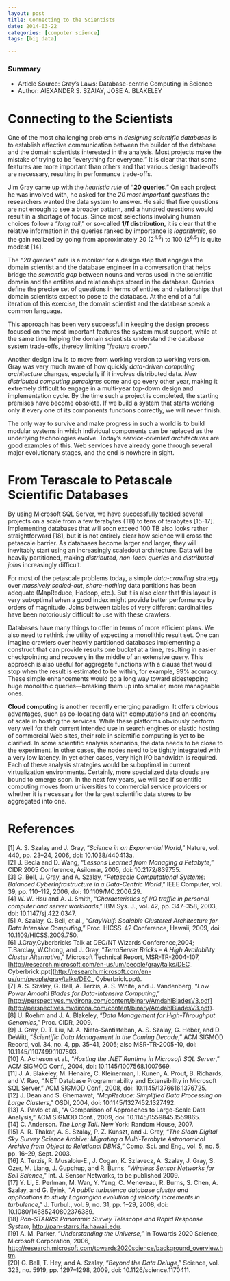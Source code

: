 ```yaml
---
layout: post
title: Connecting to the Scientists
date: 2014-03-22
categories: [computer science]
tags: [big data]

---
```


### Summary

* Article Source: Gray’s Laws: Database-centric Computing in Science  
* Author: AlEXANDER S. SZAlAY, JOSE A. BLAKELEY



# Connecting to the Scientists

One of the most challenging problems in *designing scientific databases* is to establish effective communication between the builder of the database and the domain scientists interested in the analysis. Most projects make the mistake of trying to be “everything for everyone.” It is clear that that some features are more important than others and that various design trade-offs are necessary, resulting in performance trade-offs.

Jim Gray came up with the *heuristic rule* of “**20 queries**.” On each project he was involved with, he asked for the *20 most important questions* the researchers wanted the data system to answer. He said that five questions are not enough to see a broader pattern, and a hundred questions would result in a shortage of focus. Since most selections involving human choices follow a “*long tail*,” or so-called **1/f distribution**, it is clear that the relative information in the queries ranked by importance is *logarithmic*, so the gain realized by going from approximately 20 (2<sup>4.5</sup>) to 100 (2<sup>6.5</sup>) is quite modest [14].

The *“20 queries” rule* is a moniker for a design step that engages the domain scientist and the database engineer in a conversation that helps bridge the *semantic gap*  between nouns and verbs used in the scientific domain and the entities and relationships stored in the database. Queries define the precise set of questions in terms of entities and relationships that domain scientists expect to pose to the database. At the end of a full iteration of this exercise, the domain scientist and the database speak a common language.

This approach has been very successful in keeping the design process focused on the most important features the system must support, while at the same time helping the domain scientists understand the database system trade-offs, thereby limiting “*feature creep*.”

Another design law is to move from working version to working version. Gray was very much aware of how quickly *data-driven computing architecture* changes, especially if it involves distributed data. *New distributed computing paradigms* come and go every other year, making it extremely difficult to engage in a multi-year top-down design and implementation cycle. By the time such a project is completed, the starting premises have become obsolete. If we build a system that starts working only if every one of its components functions correctly, we will never finish.

The only way to survive and make progress in such a world is to build modular systems in which individual components can be replaced as the underlying technologies evolve. Today’s *service-oriented architectures* are good examples of this. Web services have already gone through several major evolutionary stages, and the end is nowhere in sight.


# From Terascale to Petascale Scientific Databases


By using Microsoft SQL Server, we have successfully tackled several projects on a scale from a few terabytes (TB) to tens of terabytes [15-17]. Implementing databases that will soon exceed 100 TB also looks rather straightforward [18], but it is not entirely clear how science will cross the petascale barrier. As databases become larger and larger, they will inevitably start using an increasingly scaledout architecture. Data will be heavily partitioned, making *distributed*, *non-local queries* and *distributed joins* increasingly difficult.

For most of the petascale problems today, a simple *data-crawling* strategy over *massively scaled-out*, *share-nothing* data partitions has been adequate (MapReduce, Hadoop, etc.). But it is also clear that this layout is very suboptimal when a good index might provide better performance by orders of magnitude. Joins between tables of very different cardinalities have been notoriously difficult to use with these crawlers.

Databases have many things to offer in terms of more efficient plans. We also need to rethink the utility of expecting a monolithic result set. One can imagine crawlers over heavily partitioned databases implementing a construct that can provide results one bucket at a time, resulting in easier checkpointing and recovery in the middle of an extensive query. This approach is also useful for aggregate functions with a clause that would stop when the result is estimated to be within, for example, 99% accuracy. These simple enhancements would go a long way toward sidestepping huge monolithic queries—breaking them up into smaller, more manageable ones.


**Cloud computing** is another recently emerging paradigm. It offers obvious advantages, such as co-locating data with computations and an economy of scale in hosting the services. While these platforms obviously perform very well for their current intended use in search engines or elastic hosting of commercial Web sites, their role in scientific computing is yet to be clarified. In some scientific analysis scenarios, the data needs to be close to the experiment. In other cases, the nodes need to be tightly integrated with a very low latency. In yet other cases, very high I/O bandwidth is required. Each of these analysis strategies would be suboptimal in current virtualization environments. Certainly, more specialized data clouds are bound to emerge soon. In the next few years, we will see if scientific computing moves from universities to commercial service providers or whether it is necessary for the largest scientific data stores to be aggregated into one.


# References
[1] A. S. Szalay and J. Gray, “*Science in an Exponential World*,” Nature, vol. 440, pp. 23–24, 2006, doi: 10.1038/440413a.  
[2] J. Becla and D. Wang, “*Lessons Learned from Managing a Petabyte*,” CIDR 2005 Conference, Asilomar, 2005, doi: 10.2172/839755.  
[3] G. Bell, J. Gray, and A. Szalay, “*Petascale Computational Systems: Balanced CyberInfrastructure in a Data-Centric World*,” IEEE Computer, vol. 39, pp. 110–112, 2006, doi: 10.1109/MC.2006.29.  
[4] W. W. Hsu and A. J. Smith, “*Characteristics of I/O traffic in personal computer and server workloads*,” IBM Sys. J., vol. 42, pp. 347–358, 2003, doi: 10.1147/sj.422.0347.  
[5] A. Szalay, G. Bell, et al., “*GrayWulf: Scalable Clustered Architecture for Data Intensive Computing*,” Proc. HICSS-42 Conference, Hawaii, 2009, doi: 10.1109/HICSS.2009.750.  
[6] J.Gray,Cyberbricks Talk at DEC/NT Wizards Conference,2004; T.Barclay, W.Chong, and J. Gray, “*TerraServer Bricks – A High Availability Cluster Alternative*,” Microsoft Technical Report, MSR-TR-2004-107,[http://research.microsoft.com/en-us/um/people/gray/talks/DEC_ Cyberbrick.ppt](http://research.microsoft.com/en-us/um/people/gray/talks/DEC_ Cyberbrick.ppt).  
[7] A. S. Szalay, G. Bell, A. Terzis, A. S. White, and J. Vandenberg, “*Low Power Amdahl Blades for Data-Intensive Computing*,” [http://perspectives.mvdirona.com/content/binary/AmdahlBladesV3.pdf](http://perspectives.mvdirona.com/content/binary/AmdahlBladesV3.pdf).  
[8] U. Roehm and J. A. Blakeley, “*Data Management for High-Throughput Genomics*,” Proc. CIDR, 2009.  
[9] J. Gray, D. T. Liu, M. A. Nieto-Santisteban, A. S. Szalay, G. Heber, and D. DeWitt, “*Scientific Data Management in the Coming Decade*,” ACM SIGMOD Record, vol. 34, no. 4, pp. 35–41, 2005; also MSR-TR-2005-10, doi: 10.1145/1107499.1107503.  
[10] A. Acheson et al., “*Hosting the .NET Runtime in Microsoft SQL Server*,” ACM SIGMOD Conf., 2004, doi: 10.1145/1007568.1007669.  
[11] J. A. Blakeley, M. Henaire, C. Kleinerman, I. Kunen, A. Prout, B. Richards, and V. Rao, “.NET Database Programmability and Extensibility in Microsoft SQL Server,” ACM SIGMOD Conf., 2008, doi: 10.1145/1376616.1376725.  
[12] J. Dean and S. Ghemawat, “*MapReduce: Simplified Data Processing on Large Clusters*,” OSDI, 2004, doi: 10.1145/1327452.1327492.  
[13] A. Pavlo et al., “A Comparison of Approaches to Large-Scale Data Analysis,” ACM SIGMOD Conf., 2009, doi: 10.1145/1559845.1559865.  
[14] C. Anderson. *The Long Tail*. New York: Random House, 2007.  
[15] A. R. Thakar, A. S. Szalay, P. Z. Kunszt, and J. Gray, “*The Sloan Digital Sky Survey Science
Archive: Migrating a Multi-Terabyte Astronomical Archive from Object to Relational DBMS*,” Comp. Sci. and Eng., vol. 5, no. 5, pp. 16–29, Sept. 2003.  
[16] A. Terzis, R. Musaloiu-E., J. Cogan, K. Szlavecz, A. Szalay, J. Gray, S. Ozer, M. Liang, J. Gupchup, and R. Burns, “*Wireless Sensor Networks for Soil Science*,” Int. J. Sensor Networks, to be published 2009.  
[17] Y. Li, E. Perlman, M. Wan, Y. Yang, C. Meneveau, R. Burns, S. Chen, A. Szalay, and
G. Eyink, “*A public turbulence database cluster and applications to study Lagrangian evolution of velocity increments in turbulence*,” J. Turbul., vol. 9, no. 31, pp. 1–29, 2008, doi: 10.1080/14685240802376389.  
[18] *Pan-STARRS: Panoramic Survey Telescope and Rapid Response System*, http://pan-starrs.ifa.hawaii.edu.  
[19] A. M. Parker, “*Understanding the Universe*,” in Towards 2020 Science, Microsoft Corporation, 2006, http://research.microsoft.com/towards2020science/background_overview.htm.  
[20] G. Bell, T. Hey, and A. Szalay, “*Beyond the Data Deluge*,” Science, vol. 323, no. 5919, pp. 1297–1298, 2009, doi: 10.1126/science.1170411.